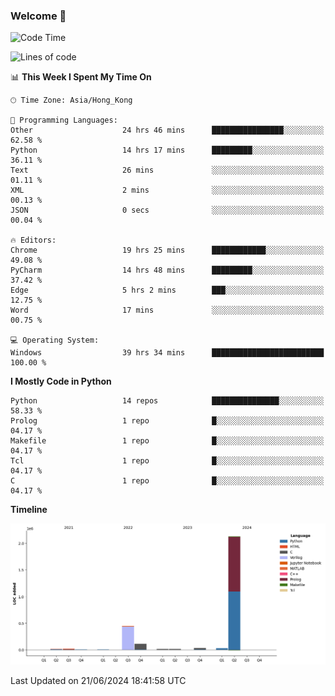 ### Welcome 👋

<!--START_SECTION:waka-->
![Code Time](http://img.shields.io/badge/Code%20Time-214%20hrs%2017%20mins-blue)

![Lines of code](https://img.shields.io/badge/From%20Hello%20World%20I%27ve%20Written-2.8%20million%20lines%20of%20code-blue)

📊 **This Week I Spent My Time On** 

```text
🕑︎ Time Zone: Asia/Hong_Kong

💬 Programming Languages: 
Other                    24 hrs 46 mins      ████████████████░░░░░░░░░   62.58 % 
Python                   14 hrs 17 mins      █████████░░░░░░░░░░░░░░░░   36.11 % 
Text                     26 mins             ░░░░░░░░░░░░░░░░░░░░░░░░░   01.11 % 
XML                      2 mins              ░░░░░░░░░░░░░░░░░░░░░░░░░   00.13 % 
JSON                     0 secs              ░░░░░░░░░░░░░░░░░░░░░░░░░   00.04 % 

🔥 Editors: 
Chrome                   19 hrs 25 mins      ████████████░░░░░░░░░░░░░   49.08 % 
PyCharm                  14 hrs 48 mins      █████████░░░░░░░░░░░░░░░░   37.42 % 
Edge                     5 hrs 2 mins        ███░░░░░░░░░░░░░░░░░░░░░░   12.75 % 
Word                     17 mins             ░░░░░░░░░░░░░░░░░░░░░░░░░   00.75 % 

💻 Operating System: 
Windows                  39 hrs 34 mins      █████████████████████████   100.00 % 
```

**I Mostly Code in Python** 

```text
Python                   14 repos            ███████████████░░░░░░░░░░   58.33 % 
Prolog                   1 repo              █░░░░░░░░░░░░░░░░░░░░░░░░   04.17 % 
Makefile                 1 repo              █░░░░░░░░░░░░░░░░░░░░░░░░   04.17 % 
Tcl                      1 repo              █░░░░░░░░░░░░░░░░░░░░░░░░   04.17 % 
C                        1 repo              █░░░░░░░░░░░░░░░░░░░░░░░░   04.17 % 
```



**Timeline**

![Lines of Code chart](https://raw.githubusercontent.com/xhj2501/xhj2501/main/assets/bar_graph.png)


 Last Updated on 21/06/2024 18:41:58 UTC
<!--END_SECTION:waka-->



